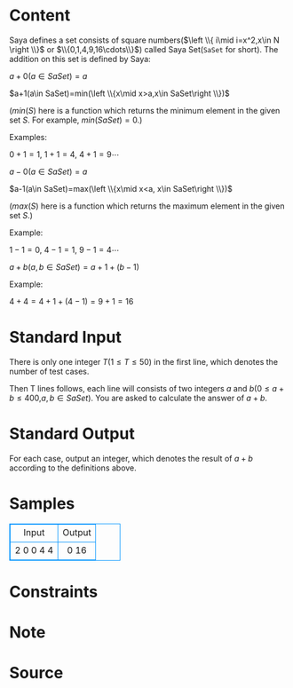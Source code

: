 
# Content

Saya defines a set consists of square numbers($\left \\{ i\mid i=x^2,x\in N \right \\}$ or $\\{0,1,4,9,16\cdots\\}$) called Saya Set(`SaSet` for short). The addition on this set is defined by Saya:

$a+0(a\in SaSet)=a$

$a+1(a\in SaSet)=min(\left \\{x\mid x>a,x\in SaSet\right \\})$

($min(S)$ here is a function which returns the minimum element in the given set $S$. For example, $min(SaSet)=0$.)

Examples:

$0+1=1$, $1+1=4$, $4+1=9\cdots$ 

$a-0(a\in SaSet)=a$

$a-1(a\in SaSet)=max(\left \\{x\mid x<a, x\in SaSet\right \\})$

($max(S)$ here is a function which returns the maximum element in the given set $S$.)

Example:

$1-1=0$, $4-1=1$, $9-1=4\cdots$ 

$a+b(a,b\in SaSet)=a+1+(b-1)$

Example:

$4+4=4+1+(4-1)=9+1=16$

# Standard Input

There is only one integer $T$($1\leq T\leq 50$) in the first line, which denotes the number of test cases.

Then T lines follows, each line will consists of two integers $a$ and $b$($0\leq a+b\leq 400$,$a,b\in SaSet$). You are asked to calculate the answer of $a+b$.

# Standard Output

For each case, output an integer, which denotes the result of $a+b$ according to the definitions above.

# Samples

<style>
        table,table tr th, table tr td { border:1px solid #0094ff; }
        table { width: 200px; min-height: 25px; line-height: 25px; text-align: center; border-collapse: collapse;}   
    </style>
<table>
	<tr>
		<td>Input</td>
		<td>Output</td>
	</tr>
<tr><td>2
0 0
4 4</td><td>0
16</td></tr></table>


# Constraints



# Note



# Source


